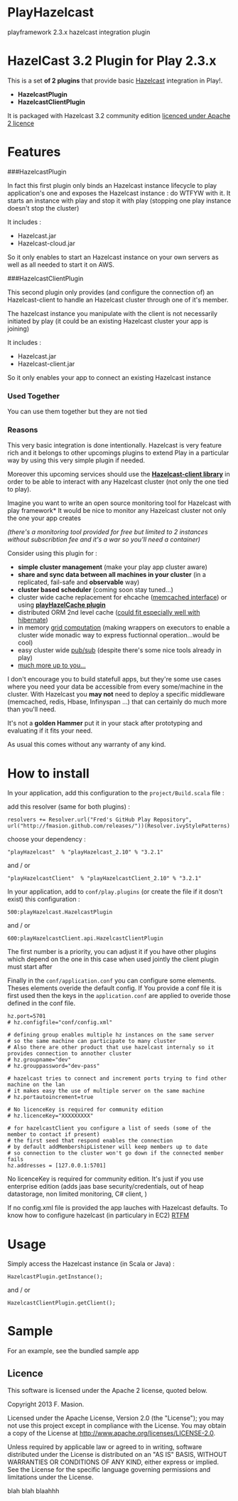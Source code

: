 PlayHazelcast
=============

playframework 2.3.x hazelcast integration plugin

# HazelCast 3.2 Plugin for Play 2.3.x

This is a set **of 2 plugins** that provide basic [Hazelcast](http://http://www.hazelcast.com/)  integration in Play!.

* **HazelcastPlugin**
* **HazelcastClientPlugin**

It is packaged with Hazelcast 3.2 community edition [licenced under Apache 2 licence](http://www.hazelcast.com/downloads.jsp)


# Features

###HazelcastPlugin

In fact this first plugin only binds an Hazelcast instance lifecycle to play application's one and exposes the Hazelcast instance : do WTFYW with it.
It starts an instance with play and stop it with play (stopping one play instance doesn't stop the cluster)

It includes :

* Hazelcast.jar
* Hazelcast-cloud.jar

So it only enables to start an Hazelcast instance on your own servers as well as all needed to start it on AWS.

###HazelcastClientPlugin

This second plugin only provides (and configure the connection of) an Hazelcast-client to handle an Hazelcast cluster through one of it's member. 

The hazelcast instance you manipulate with the client is not necessarily initiated by play (it could be an existing Hazelcast cluster your app is joining)

It includes :

* Hazelcast.jar
* Hazelcast-client.jar

So it only enables your app to connect an existing Hazelcast instance

### Used Together

You can use them together but they are not tied

### Reasons

This very basic integration is done intentionally. Hazelcast is very feature rich and it belongs to other upcomings plugins to extend Play in a particular way by using this very simple plugin if needed.

Moreover this upcoming services should use the [**Hazelcast-client library**](http://mvnrepository.com/artifact/com.hazelcast/hazelcast-client/2.6.6) in order to be able to interact with any Hazelcast cluster (not only the one tied to play). 

Imagine you want to write an open source monitoring tool for Hazelcast with play framework* It would be nice to monitor any Hazelcast cluster not only the one your app creates 


   *(there's a monitoring tool provided for free but limited to 2 instances without subscribtion fee and it's a war so you'll need a container)*


Consider using this plugin for :

* **simple cluster management** (make your play app cluster aware)
* **share and sync data between all machines in your cluster** (in a replicated, fail-safe and **observable** way)
* **cluster based scheduler** (coming soon stay tuned...)
* cluster wide cache replacement for ehcache ([memcached interface](http://www.hazelcast.org/docs/latest/manual/html-single/hazelcast-documentation.html#memcache-client)) or using **[playHazelCache plugin](https://github.com/fmasion/playHazelCache)**
* distributed ORM 2nd level cache ([could fit especially well with hibernate](http://www.hazelcast.org/docs/latest/manual/html-single/hazelcast-documentation.html#hibernate-second-level-cache))
* in memory [grid computation](http://www.hazelcast.org/docs/latest/manual/html-single/hazelcast-documentation.html#distributed-computing) (making wrappers on executors to enable a cluster wide monadic way to express fuctionnal operation…would be cool)
* easy cluster wide [pub/sub](http://www.hazelcast.org/docs/latest/manual/html-single/hazelcast-documentation.html#topic) (despite there's some nice tools already in play)
* [much more up to you…](http://lmgtfy.com/?q=buzz+lightyear+%22to%2Binfinity%2Band%2Bbeyond%22)

I don't encourage you to build statefull apps, but they're some use cases where you need your data be accessible from every some/machine in the cluster. With Hazelcast you **may not** need to deploy a specific middleware (memcached, redis, Hbase, Infinyspan …) that can certainly do much more than you'll need.
 
It's not a **golden Hammer** put it in your stack after prototyping and evaluating if it fits your need.

As usual this comes without any warranty of any kind.


# How to install


In your application, add this configuration to the `project/Build.scala` file :


add this resolver (same for both plugins) :

	resolvers += Resolver.url("Fred's GitHub Play Repository", url("http://fmasion.github.com/releases/"))(Resolver.ivyStylePatterns)



choose your dependency :

	"playHazelcast"  % "playHazelcast_2.10" % "3.2.1"
and / or 

	"playHazelcastClient"  % "playHazelcastClient_2.10" % "3.2.1"


In your application, add to `conf/play.plugins` (or create the file if it dosn't exist) this configuration :

	500:playHazelcast.HazelcastPlugin
and / or
	
	600:playHazelcastClient.api.HazelcastClientPlugin

The first number is a priority, you can adjust it if you have other plugins which depend on the one in this case when used jointly the client plugin must start after

Finally in the `conf/application.conf` you can configure some elements. Theses elements overide the default config.
If You provide a conf file it is first used then the keys in the `application.conf` are applied to overide those defined in the conf file.

	hz.port=5701
	# hz.configfile="conf/config.xml"
	
	# defining group enables multiple hz instances on the same server
	# so the same machine can participate to many cluster
	# Also there are other product that use hazelcast internaly so it provides connection to annother cluster
	# hz.groupname="dev"
	# hz.grouppassword="dev-pass"
	
	# hazelcast tries to connect and increment ports trying to find other machine on the lan
	# it makes easy the use of multiple server on the same machine
	# hz.portautoincrement=true
	
	# No licenceKey is required for community edition
	# hz.licenceKey="XXXXXXXXX"
		
	# for hazelcastClient you configure a list of seeds (some of the member to contact if present)
	# the first seed that respond enables the connection
	# by default addMembershipListener will keep members up to date 
	# so connection to the cluster won't go down if the connected member fails 
	hz.addresses = [127.0.0.1:5701]

No licenceKey is required for community edition.
It's just if you use enterprise edition (adds jaas base security/credentials, out of heap datastorage, non limited monitoring, C# client, )

If no config.xml file is provided the app lauches with Hazelcast defaults.
To know how to configure hazelcast (in particulary in EC2) [RTFM](http://www.hazelcast.com/docs.jsp)

  
# Usage

Simply access the Hazelcast instance (in Scala or Java) : 

	HazelcastPlugin.getInstance();
	
and / or

	HazelcastClientPlugin.getClient();

# Sample

For an example, see the bundled sample app


## Licence

This software is licensed under the Apache 2 license, quoted below.

Copyright 2013 F. Masion.

Licensed under the Apache License, Version 2.0 (the "License"); you may not use this project except in compliance with the License. You may obtain a copy of the License at http://www.apache.org/licenses/LICENSE-2.0.

Unless required by applicable law or agreed to in writing, software distributed under the License is distributed on an "AS IS" BASIS, WITHOUT WARRANTIES OR CONDITIONS OF ANY KIND, either express or implied. See the License for the specific language governing permissions and limitations under the License.

blah blah blaahhh
